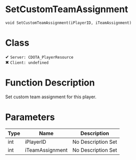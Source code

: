# SetCustomTeamAssignment
```
void SetCustomTeamAssignment(iPlayerID, iTeamAssignment)
```
# Class
✔ `Server: CDOTA_PlayerResource`  
✖ `Client: undefined`  

# Function Description
Set custom team assignment for this player.
# Parameters
Type|Name|Description
--|--|--
int|iPlayerID|No Description Set
int|iTeamAssignment|No Description Set
